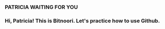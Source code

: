 ### PATRICIA WAITING FOR YOU

### Hi, Patricia! This is  Bitnoori. Let's practice how to use  Github. 